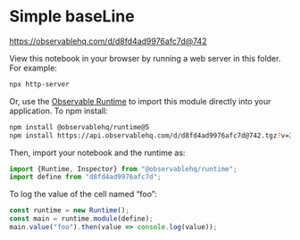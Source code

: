 # Simple baseLine

https://observablehq.com/d/d8fd4ad9976afc7d@742

View this notebook in your browser by running a web server in this folder. For
example:

~~~sh
npx http-server
~~~

Or, use the [Observable Runtime](https://github.com/observablehq/runtime) to
import this module directly into your application. To npm install:

~~~sh
npm install @observablehq/runtime@5
npm install https://api.observablehq.com/d/d8fd4ad9976afc7d@742.tgz?v=3
~~~

Then, import your notebook and the runtime as:

~~~js
import {Runtime, Inspector} from "@observablehq/runtime";
import define from "d8fd4ad9976afc7d";
~~~

To log the value of the cell named “foo”:

~~~js
const runtime = new Runtime();
const main = runtime.module(define);
main.value("foo").then(value => console.log(value));
~~~
